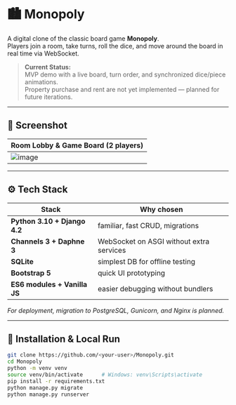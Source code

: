 # 🏙️ Monopoly

A digital clone of the classic board game **Monopoly**.  
Players join a room, take turns, roll the dice, and move around the board in real time via WebSocket.

> **Current Status:**  
> MVP demo with a live board, turn order, and synchronized dice/piece animations.  
> Property purchase and rent are not yet implemented — planned for future iterations.

---

## 📸 Screenshot

| Room Lobby & Game Board (2 players) |
|--------------------------------------|
| ![image](https://github.com/user-attachments/assets/e6c86a27-99ca-48e8-9714-2f3ff2444776) |

---

## ⚙️ Tech Stack

| Stack | Why chosen |
|-------|------------|
| **Python 3.10 + Django 4.2** | familiar, fast CRUD, migrations |
| **Channels 3 + Daphne 3** | WebSocket on ASGI without extra services |
| **SQLite** | simplest DB for offline testing |
| **Bootstrap 5** | quick UI prototyping |
| **ES6 modules + Vanilla JS** | easier debugging without bundlers |

*For deployment, migration to PostgreSQL, Gunicorn, and Nginx is planned.*

---

## 🚀 Installation & Local Run

```bash
git clone https://github.com/<your-user>/Monopoly.git
cd Monopoly
python -m venv venv
source venv/bin/activate      # Windows: venv\Scripts\activate
pip install -r requirements.txt
python manage.py migrate
python manage.py runserver
```
